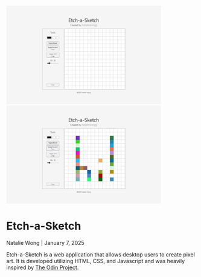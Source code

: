 <div>
<img src="screenshots/blank.png" width="410">
<img src="screenshots/example.png" width="410">
</div>

<h1>Etch-a-Sketch</h1>
<p>Natalie Wong | January 7, 2025</p>

Etch-a-Sketch is a web application that allows desktop users to create pixel art.
It is developed utilizing HTML, CSS, and Javascript and was heavily inspired by <a href="https://www.theodinproject.com/">The Odin Project</a>.
